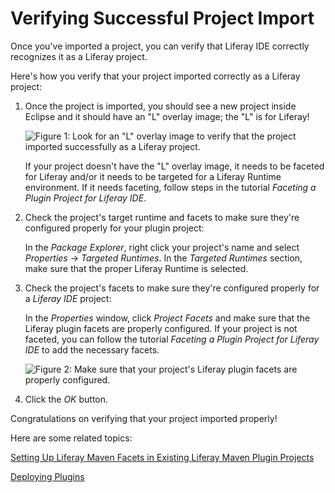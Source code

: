 # Verifying Successful Project Import [](id=verifying-successful-project-import)

Once you've imported a project, you can verify that Liferay IDE correctly 
recognizes it as a Liferay project. 

Here's how you verify that your project imported correctly as a Liferay project: 

1.  Once the project is imported, you should see a new project inside Eclipse
    and it should have an "L" overlay image; the "L" is for Liferay! 

    ![Figure 1: Look for an "L" overlay image to verify that the project imported successfully as a Liferay project.](../../images/ide-liferay-project-w-overlay-image.png)

    If your project doesn't have the "L" overlay image, it needs to be faceted
    for Liferay and/or it needs to be targeted for a Liferay Runtime
    environment. If it needs faceting, follow steps in the tutorial
    *Faceting a Plugin Project for Liferay IDE*. <!-- TODO convert to link -->

2.  Check the project's target runtime and facets to make sure they're
    configured properly for your plugin project:

    In the *Package Explorer*, right click your project's name and select
    *Properties* &rarr; *Targeted Runtimes*. In the *Targeted Runtimes* section,
    make sure that the proper Liferay Runtime is selected. 

3.  Check the project's facets to make sure they're configured properly for a
    *Liferay IDE* project:

    In the *Properties* window, click *Project Facets* and make sure that the
    Liferay plugin facets are properly configured. If your project is not
    faceted, you can follow the tutorial *Faceting a Plugin Project for Liferay
    IDE* to add the necessary facets. <!-- TODO convert to link -->

    ![Figure 2: Make sure that your project's Liferay plugin facets are properly configured.](../../images/ide-project-facets.png)

4.  Click the *OK* button. 

Congratulations on verifying that your project imported properly! 

Here are some related topics:

[Setting Up Liferay Maven Facets in Existing Liferay Maven Plugin Projects](/develop/tutorials/-/knowledge_base/6-2/setting-up-liferay-maven-facets-in-existing-liferay-maven-plugin-projects)

[Deploying Plugins](/develop/tutorials/-/knowledge_base/6-2/deploying-plugins)

